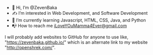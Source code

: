 - 👋 Hi, I’m @ZevenBaka
- ✍ I’m interested in Web Development, and Software Development
- 🧠 I’m currently learning Javascript, HTML, CSS, Java, and Python
- 📭 How to reach me iLoveYOuMamma4Ever@gmail.com

I will probably add websites to GitHub for anyone to use like, "https://zevenbaka.github.io/" which is an alternate link to my website "http://openshrek.com/".
